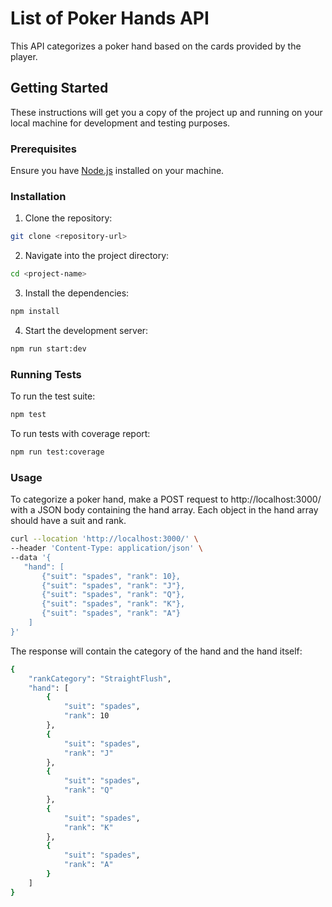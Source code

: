 # List of Poker Hands API

This API categorizes a poker hand based on the cards provided by the player.

## Getting Started

These instructions will get you a copy of the project up and running on your local machine for development and testing purposes.

### Prerequisites

Ensure you have [Node.js](https://nodejs.org/) installed on your machine.

### Installation

1. Clone the repository:

```bash
git clone <repository-url>
```

2. Navigate into the project directory:
```bash
cd <project-name>
```

3. Install the dependencies:
```bash
npm install
```

4. Start the development server:
```bash
npm run start:dev
```

### Running Tests
To run the test suite:
```bash
npm test
```

To run tests with coverage report:
```bash
npm run test:coverage
```


### Usage
To categorize a poker hand, make a POST request to http://localhost:3000/ with a JSON body containing the hand array. Each object in the hand array should have a suit and rank.

```bash
curl --location 'http://localhost:3000/' \
--header 'Content-Type: application/json' \
--data '{
   "hand": [
       {"suit": "spades", "rank": 10},
       {"suit": "spades", "rank": "J"},
       {"suit": "spades", "rank": "Q"},
       {"suit": "spades", "rank": "K"},
       {"suit": "spades", "rank": "A"}
    ]
}'
```

The response will contain the category of the hand and the hand itself:
```bash
{
    "rankCategory": "StraightFlush",
    "hand": [
        {
            "suit": "spades",
            "rank": 10
        },
        {
            "suit": "spades",
            "rank": "J"
        },
        {
            "suit": "spades",
            "rank": "Q"
        },
        {
            "suit": "spades",
            "rank": "K"
        },
        {
            "suit": "spades",
            "rank": "A"
        }
    ]
}
```